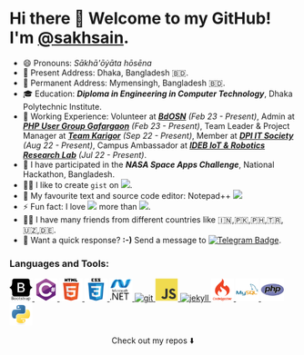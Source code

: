# Hi there 👋 Welcome to my GitHub! I'm <a href="https://github.com/sakhsain">@sakhsain</a>. 

- 😄 Pronouns: _Sākhā'ōẏāta hōsēna_
- 🚩 Present Address: Dhaka, Bangladesh 🇧🇩.
- 🚩 Permanent Address: Mymensingh, Bangladesh 🇧🇩.
- 🎓 Education: ***Diploma in Engineering in Computer Technology***, Dhaka Polytechnic Institute.  
- 🔧 Working Experience: Volunteer at ***[BdOSN](https://bdosn.org)*** _(Feb 23 - Present)_, Admin at ***[PHP User Group Gafargaon](#)*** _(Feb 23 - Present)_, Team Leader & Project Manager at ***[Team Karigor](#)*** _(Sep 22 - Present)_, Member at ***[DPI IT Society](#)*** _(Aug 22 - Present)_, Campus Ambassador at ***[IDEB IoT & Robotics Research Lab](https://ideb.org.bd)*** _(Jul 22 - Present)_.
- 🎲 I have participated in the ***NASA Space Apps Challenge***, National Hackathon, Bangladesh. 
- 👨‍💻 I like to create `gist` on <img src="https://img.shields.io/badge/-black?style=flat&logo=Github">.
- 📝 My favourite text and source code editor: Notepad++ <img src="https://img.shields.io/badge/-black?style=flat&logo=Notepadplusplus">
- ⚡ Fun fact: I love <img src="https://img.shields.io/badge/-white?style=flat&logo=CodeIgniter"> more than <img src="https://img.shields.io/badge/-white?style=flat&logo=Laravel">.
- 👦👧 I have many friends from different countries like 🇮🇳,🇵🇰,🇵🇭,🇹🇷,🇺🇿,🇩🇪.
- 📩 Want a quick response? **:⁠-⁠)** Send a message to [![Telegram Badge](https://img.shields.io/badge/-@sakhsain-black?style=flat&logo=Telegram&logoColor=#0088cc&link=sakhsain)](https://t.me/sakhsain).
### Languages and Tools:
<p align="left"> <a href="https://getbootstrap.com" target="_blank" rel="noreferrer"> <img src="https://raw.githubusercontent.com/devicons/devicon/master/icons/bootstrap/bootstrap-plain-wordmark.svg" alt="bootstrap" width="40" height="40"/> </a> <a href="https://learn.microsoft.com/en-us/dotnet/csharp/" target="_blank" rel="noreferrer"> <img src="https://raw.githubusercontent.com/devicons/devicon/master/icons/csharp/csharp-original.svg" alt="csharp" width="40" height="40"/> </a> <a href="https://www.w3.org/html/" target="_blank" rel="noreferrer"> <img src="https://raw.githubusercontent.com/devicons/devicon/master/icons/html5/html5-original-wordmark.svg" alt="html5" width="40" height="40"/> </a><a href="https://www.w3schools.com/css/" target="_blank" rel="noreferrer"> <img src="https://raw.githubusercontent.com/devicons/devicon/master/icons/css3/css3-original-wordmark.svg" alt="css3" width="40" height="40"/> </a> <a href="https://dotnet.microsoft.com/" target="_blank" rel="noreferrer"> <img src="https://raw.githubusercontent.com/devicons/devicon/master/icons/dot-net/dot-net-original-wordmark.svg" alt="dotnet" width="40" height="40"/> </a> <a href="https://git-scm.com/" target="_blank" rel="noreferrer"> <img src="https://www.vectorlogo.zone/logos/git-scm/git-scm-icon.svg" alt="git" width="40" height="40"/> </a> <a href="https://developer.mozilla.org/en-US/docs/Web/JavaScript" target="_blank" rel="noreferrer"> <img src="https://raw.githubusercontent.com/devicons/devicon/master/icons/javascript/javascript-original.svg" alt="javascript" width="40" height="40"/> </a> <a href="https://jekyllrb.com/" target="_blank" rel="noreferrer"> <img src="https://www.vectorlogo.zone/logos/jekyllrb/jekyllrb-icon.svg" alt="jekyll" width="40" height="40"/> </a> <a href="https://codeigniter.com/" target="_blank" rel="noreferrer"> <img src="https://raw.githubusercontent.com/devicons/devicon/master/icons/codeigniter/codeigniter-plain-wordmark.svg" alt="codeigniter" width="40" height="40"/> </a> <a href="https://www.mysql.com/" target="_blank" rel="noreferrer"> <img src="https://raw.githubusercontent.com/devicons/devicon/master/icons/mysql/mysql-original-wordmark.svg" alt="mysql" width="40" height="40"/> </a> <a href="https://www.php.net" target="_blank" rel="noreferrer"> <img src="https://raw.githubusercontent.com/devicons/devicon/master/icons/php/php-original.svg" alt="php" width="40" height="40"/> </a> <a href="https://www.python.org" target="_blank" rel="noreferrer"> <img src="https://raw.githubusercontent.com/devicons/devicon/master/icons/python/python-original.svg" alt="python" width="40" height="40"/> </a> </p>
<p align="center">
Check out my repos ⬇️  
</p>
